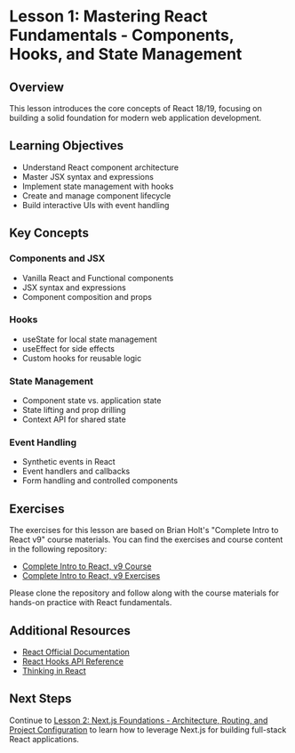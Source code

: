 # Lesson 1: Mastering React Fundamentals - Components, Hooks, and State Management

## Overview

This lesson introduces the core concepts of React 18/19, focusing on building a solid foundation for modern web application development.

## Learning Objectives

- Understand React component architecture
- Master JSX syntax and expressions
- Implement state management with hooks
- Create and manage component lifecycle
- Build interactive UIs with event handling

## Key Concepts

### Components and JSX

- Vanilla React and Functional components
- JSX syntax and expressions
- Component composition and props

### Hooks

- useState for local state management
- useEffect for side effects
- Custom hooks for reusable logic

### State Management

- Component state vs. application state
- State lifting and prop drilling
- Context API for shared state

### Event Handling

- Synthetic events in React
- Event handlers and callbacks
- Form handling and controlled components

## Exercises

The exercises for this lesson are based on Brian Holt's "Complete Intro to React v9" course materials. You can find the exercises and course content in the following repository:

- [Complete Intro to React, v9 Course](https://github.com/llaszkie/complete-intro-to-react-v9)
- [Complete Intro to React, v9 Exercises](https://github.com/llaszkie/citr-v9-project)

Please clone the repository and follow along with the course materials for hands-on practice with React fundamentals.

## Additional Resources

- [React Official Documentation](https://react.dev/docs/getting-started.html)
- [React Hooks API Reference](https://react.dev/reference/react)
- [Thinking in React](https://react.dev/learn/thinking-in-react)

## Next Steps

Continue to [Lesson 2: Next.js Foundations - Architecture, Routing, and Project Configuration](./lesson-2-nextjs-basics.md) to learn how to leverage Next.js for building full-stack React applications.
